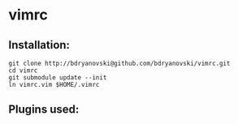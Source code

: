 # vimrc

## Installation:

```
git clone http://bdryanovski@github.com/bdryanovski/vimrc.git
cd vimrc
git submodule update --init
ln vimrc.vim $HOME/.vimrc
```

## Plugins used: 


